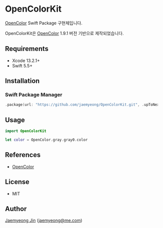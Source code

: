 # OpenColorKit

[OpenColor](https://yeun.github.io/open-color/) Swift Package 구현체입니다.

OpenColorKit은 [OpenColor](https://yeun.github.io/open-color/) 1.9.1 버전 기반으로 제작되었습니다.

## Requirements

- Xcode 13.2.1+
- Swift 5.5+

## Installation

### Swift Package Manager

```swift
.package(url: "https://github.com/jaemyeong/OpenColorKit.git", .upToNextMajor(from: "0.1.0"))
```

## Usage

```swift
import OpenColorKit

let color = OpenColor.gray.gray0.color
```

## References

- [OpenColor](https://yeun.github.io/open-color/)

## License

- MIT

## Author

[Jaemyeong Jin](https://github.com/jaemyeong) ([jaemyeong@me.com](mailto:jaemyeong@me.com))
